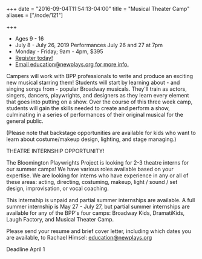 +++
date = "2016-09-04T11:54:13-04:00"
title = "Musical Theater Camp"
aliases = ["/node/121"]

+++

* Ages 9 - 16
* July 8 - July 26, 2019 Performances July 26 and 27 at 7pm
* Monday - Friday; 9am - 4pm, $395
* [Register today!](http://services.bloomington.ivytech.edu/cll_local/cll_registration_form.html)
* [Email education@newplays.org for more info.](mailto:education@newplays.org)

Campers will work with BPP professionals to write and produce an exciting new musical starring them! Students will start by learning about - and singing songs from - popular Broadway musicals. They'll train as actors, singers, dancers, playwrights, and designers as they learn every element that goes into putting on a show. Over the course of this three week camp, students will gain the skills needed to create and perform a show, culminating in a series of performances of their original musical for the general public.

(Please note that backstage opportunities are available for kids who want to learn about costume/makeup design, lighting, and stage managing.)


THEATRE INTERNSHIP OPPORTUNITY!

The Bloomington Playwrights Project is looking for 2-3 theatre interns for our summer camps! We have various roles available based on your expertise. We are looking for interns who have experience in any or all of these areas: acting, directing, costuming, makeup, light / sound / set design, improvisation, or vocal coaching.

This internship is unpaid and partial summer internships are available. A full summer internship is May 27 - July 27, but partial summer internships are available for any of the BPP's four camps: Broadway Kids, DramatiKids, Laugh Factory, and Musical Theater Camp.

Please send your resume and brief cover letter, including which dates you are available, to Rachael Himsel: [education@newplays.org](mailto:education@newplays.org)

Deadline April 1
